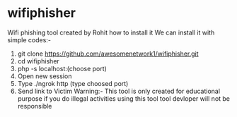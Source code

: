 # wifiphisher
Wifi phishing tool created by Rohit how to install it
We can install it with simple codes:-
1. git clone https://github.com/awesomenetwork1/wifiphisher.git
2. cd wifiphisher
3. php -s localhost:(choose port)
4. Open new session 
5. Type ./ngrok http (type choosed port) 
6. Send link to Victim
Warning:-
This tool is only created for educational purpose if you do illegal activities using this tool tool devloper will not be responsible 
